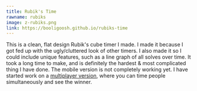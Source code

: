 ```yaml
---
title: Rubik's Time
rawname: rubiks
image: z-rubiks.png
link: https://booligoosh.github.io/rubiks-time
---
```


This is a clean, flat design Rubik's cube timer I made. I made it because I got fed up with the ugly/cluttered look of other timers. I also made it so I could include unique features, such as a line graph of all solves over time. It took a long time to make, and is definitely the hardest &amp; most complicated thing I have done. The mobile version is not completely working yet. I have started work on a [multiplayer version][rubiks-time-multi], where you can time people simultaneously and see the winner.

[rubiks-time-multi]: https://booligoosh.github.io/rubiks-time-multi/